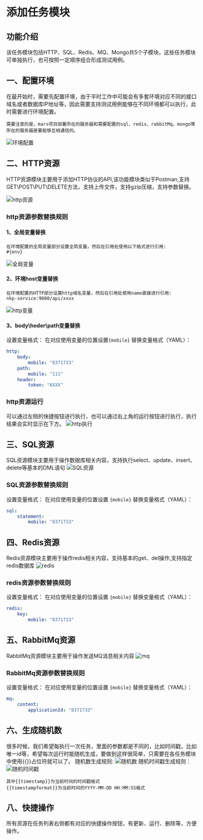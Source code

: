 # 添加任务模块

## 功能介绍

该任务模块包括HTTP、SQL、Redis、MQ、Mongo共5个子模块，这些任务模块可单独执行，也可按照一定顺序组合形成测试用例。

## 一、配置环境

在最开始时，需要先配置环境，由于平时工作中可能会有多套环境对应不同的接口域名或者数据库IP地址等，因此需要支持测试用例能够在不同环境都可以执行，此时需要进行环境配置。

    需要注意的是，mars项目部署所在的服务器和需要配置的sql、redis、rabbitMq、mongo等所在的服务器是要能够互相通信的。
![环境配置](https://res.cloudinary.com/dqhbr3uh3/image/upload/v1600508330/%E7%8E%AF%E5%A2%83%E9%85%8D%E7%BD%AE_bi5puh.png)

## 二、HTTP资源

HTTP资源模块主要用于添加HTTP协议的API,该功能模块类似于Postman,支持GET\POST\PUT\DELETE方法，支持上传文件，支持gzip压缩，支持参数替换。

![http资源](https://res.cloudinary.com/dqhbr3uh3/image/upload/v1600504694/HTTP%E8%B5%84%E6%BA%90_n25ifm.png)

### http资源参数替换规则

#### 1、全局变量替换

    在环境配置的全局变量部分设置全局变量，然后在引用处使用以下格式进行引用: 
    #{env}

 ![全局变量](https://res.cloudinary.com/dqhbr3uh3/image/upload/v1600506829/%E5%85%A8%E5%B1%80%E5%8F%98%E9%87%8F_fj96wh.png)
  
#### 2、环境host变量替换

    在环境配置的HTTP部分设置http域名变量，然后在引用处使用name直接进行引用:
    nkp-service:9080/api/xxxx
![http变量](https://res.cloudinary.com/dqhbr3uh3/image/upload/v1600507432/http%E5%8F%98%E9%87%8F_sgihii.png)

#### 3、body\heder\path变量替换

设置变量格式： 在对应使用变量的位置设置`{mobile}`
替换变量格式（YAML）：

```Yaml
http:
    body:
        mobile: "8371733"
    path:
        mobile: "111"
    header:
        token: "AXXX"
```

### http资源运行

可以通过左侧的快捷按钮进行执行，也可以通过右上角的运行按钮进行执行，执行结果会实时显示在下方。
![http执行](https://res.cloudinary.com/dqhbr3uh3/image/upload/v1600508980/http%E6%89%A7%E8%A1%8C_yjfq1a.png)

## 三、SQL资源

SQL资源模块主要用于操作数据库相关内容，支持执行select、update、insert、delete等基本的DML语句
![SQL资源](https://res.cloudinary.com/dqhbr3uh3/image/upload/v1600509816/sql_iie7xz.png)

### SQL资源参数替换规则

设置变量格式： 在对应使用变量的位置设置 `{mobile}`
替换变量格式（YAML）：
```Yaml
sql:
    statement:
        mobile: "8371733"
```

## 四、Redis资源

Redis资源模块主要用于操作redis相关内容，支持基本的get、del操作,支持指定redis数据库
![redis](https://res.cloudinary.com/dqhbr3uh3/image/upload/v1600510217/redis_tsgmd8.png)

### redis资源参数替换规则

设置变量格式： 在对应使用变量的位置设置 `{mobile}`
替换变量格式（YAML）：
```Yaml
redis:
    key:
        mobile: "8371733"
```

## 五、RabbitMq资源

RabbitMq资源模块主要用于操作发送MQ消息相关内容
![mq](https://res.cloudinary.com/dqhbr3uh3/image/upload/v1600510405/mq_pberbv.png)

### RabbitMq资源参数替换规则

设置变量格式： 在对应使用变量的位置设置 `{mobile}`
替换变量格式（YAML）：
```Yaml
mq:
    content:
        applicationId: "8371733"
```

## 六、生成随机数

很多时候，我们希望每执行一次任务，里面的参数都是不同的，比如时间戳，比如唯一id等，希望每次运行时能随机生成，要做到这样很简单，只需要在各任务模块中使用{{}}占位符就可以了。
随机数生成规则:
![随机数](https://res.cloudinary.com/dqhbr3uh3/image/upload/v1600510989/%E9%9A%8F%E6%9C%BA%E6%95%B0_zzrbus.png)
随机时间戳生成规则：
![随机时间戳](https://res.cloudinary.com/dqhbr3uh3/image/upload/v1600511044/%E6%97%B6%E9%97%B4%E6%88%B3_ho0eqs.png)

    其中{{timestamp}}为当前时间的时间戳格式
    {{timestampformat}}为当前时间的YYYY-MM-DD HH:MM:SS格式

## 八、快捷操作

所有资源在任务列表右侧都有对应的快捷操作按钮，有更新、运行、删除等，方便操作。
